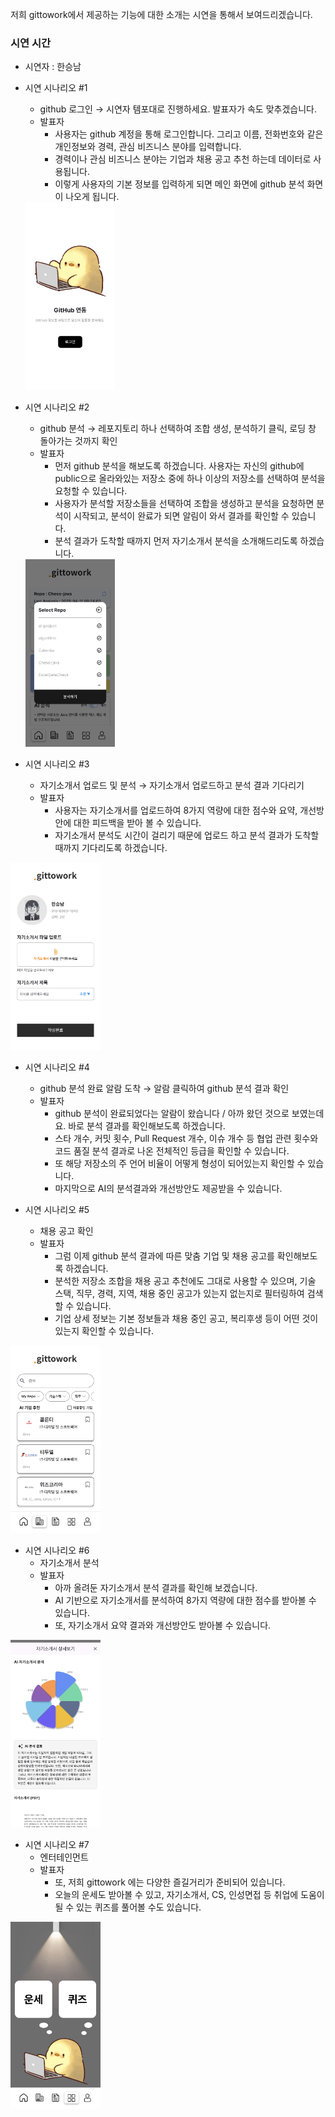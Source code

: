 저희 gittowork에서 제공하는 기능에 대한 소개는 시연을 통해서 보여드리겠습니다. 

### 시연 시간

- 시연자 : 한승남

- 시연 시나리오 #1
    - github 로그인 → 시연자 템포대로 진행하세요. 발표자가 속도 맞추겠습니다.
    - 발표자
        - 사용자는 github 계정을 통해 로그인합니다. 그리고 이름, 전화번호와 같은 개인정보와 경력, 관심 비즈니스 분야를 입력합니다.
        - 경력이나 관심 비즈니스 분야는 기업과 채용 공고 추천 하는데 데이터로 사용됩니다.
        - 이렇게 사용자의 기본 정보를 입력하게 되면 메인 화면에 github 분석 화면이 나오게 됩니다.

    <img src="rn_image_picker_lib_temp_17837a79-e4d1-47d6-8193-aafa324dc70d-1.jpg" width="auto" height="300" />

- 시연 시나리오 #2
    - github 분석 → 레포지토리 하나 선택하여 조합 생성, 분석하기 클릭, 로딩 창 돌아가는 것까지 확인
    - 발표자
        - 먼저 github 분석을 해보도록 하겠습니다. 사용자는 자신의 github에 public으로 올라와있는 저장소 중에 하나 이상의 저장소를 선택하여 분석을 요청할 수 있습니다.
        - 사용자가 분석할 저장소들을 선택하여 조합을 생성하고 분석을 요청하면 분석이 시작되고, 분석이 완료가 되면 알림이 와서 결과를 확인할 수 있습니다.
        - 분석 결과가 도착할 때까지 먼저 자기소개서 분석을 소개해드리도록 하겠습니다.

    <img src="rn_image_picker_lib_temp_3c0daef0-0960-4074-b227-cc3f3b8c3493.jpg" width="auto" height="300" />
    

- 시연 시나리오 #3
    - 자기소개서 업로드 및 분석 → 자기소개서 업로드하고 분석 결과 기다리기
    - 발표자
        - 사용자는 자기소개서를 업로드하여 8가지 역량에 대한 점수와 요약, 개선방안에 대한 피드백을 받아 볼 수 있습니다.
        - 자기소개서 분석도 시간이 걸리기 때문에 업로드 하고 분석 결과가 도착할 때까지 기다리도록 하겠습니다.

<img src="rn_image_picker_lib_temp_620f4914-7d76-4c5e-8dd2-417f78376180.jpg" width="auto" height="300" />

- 시연 시나리오 #4
    - github 분석 완료 알람 도착 → 알람 클릭하여 github 분석 결과 확인
    - 발표자
        - github 분석이 완료되었다는 알람이 왔습니다 / 아까 왔던 것으로 보였는데요. 바로 분석 결과를 확인해보도록 하겠습니다.
        - 스타 개수, 커밋 횟수, Pull Request 개수, 이슈 개수 등 협업 관련 횟수와 코드 품질 분석 결과로 나온 전체적인 등급을 확인할 수 있습니다.
        - 또 해당 저장소의 주 언어 비율이 어떻게 형성이 되어있는지 확인할 수 있습니다.
        - 마지막으로 AI의 분석결과와 개선방안도 제공받을 수 있습니다.

- 시연 시나리오 #5
    - 채용 공고 확인
    - 발표자
        - 그럼 이제 github 분석 결과에 따른 맞춤 기업 및 채용 공고를 확인해보도록 하겠습니다.
        - 분석한 저장소 조합을 채용 공고 추천에도 그대로 사용할 수 있으며, 기술 스택, 직무, 경력, 지역, 채용 중인 공고가 있는지 없는지로 필터링하여 검색할 수 있습니다.
        - 기업 상세 정보는 기본 정보들과 채용 중인 공고, 복리후생 등이 어떤 것이 있는지 확인할 수 있습니다.

<img src="rn_image_picker_lib_temp_386cab7a-2db1-4e6f-951d-d6625ce7ad82.jpg" width="auto" height="300" />

- 시연 시나리오 #6
    - 자기소개서 분석
    - 발표자
        - 아까 올려둔 자기소개서 분석 결과를 확인해 보겠습니다.
        - AI 기반으로 자기소개서를 분석하여 8가지 역량에 대한 점수를 받아볼 수 있습니다.
        - 또, 자기소개서 요약 결과와 개선방안도 받아볼 수 있습니다.

<img src="rn_image_picker_lib_temp_c96b5b63-e5a1-40ba-90d8-a1040084cb23.jpg" width="auto" height="300" />


- 시연 시나리오 #7
    - 엔터테인먼트
    - 발표자
        - 또, 저희 gittowork 에는 다양한 즐길거리가 준비되어 있습니다.
        - 오늘의 운세도 받아볼 수 있고, 자기소개서, CS, 인성면접 등 취업에 도움이 될 수 있는 퀴즈를 풀어볼 수도 있습니다.

<img src="rn_image_picker_lib_temp_f4f7ab48-b6e7-4f7b-aa5b-b9a61593c14c.jpg" width="auto" height="300" />